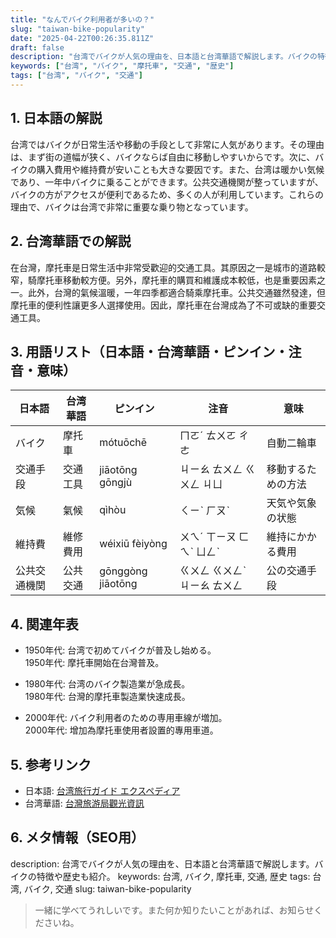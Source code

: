 ```yaml
---
title: "なんでバイク利用者が多いの？"
slug: "taiwan-bike-popularity"
date: "2025-04-22T00:26:35.811Z"
draft: false
description: "台湾でバイクが人気の理由を、日本語と台湾華語で解説します。バイクの特徴や歴史も紹介。"
keywords: ["台湾", "バイク", "摩托車", "交通", "歴史"]
tags: ["台湾", "バイク", "交通"]
---
```


## 1. 日本語の解説  
台湾ではバイクが日常生活や移動の手段として非常に人気があります。その理由は、まず街の道幅が狭く、バイクならば自由に移動しやすいからです。次に、バイクの購入費用や維持費が安いことも大きな要因です。また、台湾は暖かい気候であり、一年中バイクに乗ることができます。公共交通機関が整っていますが、バイクの方がアクセスが便利であるため、多くの人が利用しています。これらの理由で、バイクは台湾で非常に重要な乗り物となっています。

## 2. 台湾華語での解説  
在台灣，摩托車是日常生活中非常受歡迎的交通工具。其原因之一是城市的道路較窄，騎摩托車移動較方便。另外，摩托車的購買和維護成本較低，也是重要因素之一。此外，台灣的氣候溫暖，一年四季都適合騎乘摩托車。公共交通雖然發達，但摩托車的便利性讓更多人選擇使用。因此，摩托車在台灣成為了不可或缺的重要交通工具。

## 3. 用語リスト（日本語・台湾華語・ピンイン・注音・意味）  
| 日本語      | 台湾華語    | ピンイン           | 注音        | 意味                     |
|-------------|--------|---------------|-----------|------------------------|
| バイク      | 摩托車  | mótuōchē      | ㄇㄛˊ ㄊㄨㄛ ㄔㄜ | 自動二輪車             |
| 交通手段    | 交通工具 | jiāotōng gōngjù | ㄐㄧㄠ ㄊㄨㄥ ㄍㄨㄥ ㄐㄩ | 移動するための方法 |
| 気候        | 氣候    | qìhòu          | ㄑㄧˋ ㄏㄡˋ| 天気や気象の状態        |
| 維持費      | 維修費用| wéixiū fèiyòng | ㄨㄟˊ ㄒㄧㄡ ㄈㄟˋ ㄩㄥˋ | 維持にかかる費用    |
| 公共交通機関 | 公共交通 | gōnggòng jiāotōng | ㄍㄨㄥ ㄍㄨㄥˋ ㄐㄧㄠ ㄊㄨㄥ | 公の交通手段        |

## 4. 関連年表  
- 1950年代: 台湾で初めてバイクが普及し始める。  
  1950年代: 摩托車開始在台灣普及。

- 1980年代: 台湾のバイク製造業が急成長。  
  1980年代: 台灣的摩托車製造業快速成長。

- 2000年代: バイク利用者のための専用車線が増加。  
  2000年代: 增加為摩托車使用者設置的專用車道。

## 5. 参考リンク  
- 日本語: [台湾旅行ガイド エクスペディア](https://www.expedia.co.jp/Taipei.dx553248635976005341)
- 台湾華語: [台灣旅游局觀光資訊](https://www.taiwan.net.tw/)

## 6. メタ情報（SEO用）  
description: 台湾でバイクが人気の理由を、日本語と台湾華語で解説します。バイクの特徴や歴史も紹介。
keywords: 台湾, バイク, 摩托車, 交通, 歴史
tags: 台湾, バイク, 交通
slug: taiwan-bike-popularity

> 一緒に学べてうれしいです。また何か知りたいことがあれば、お知らせくださいね。